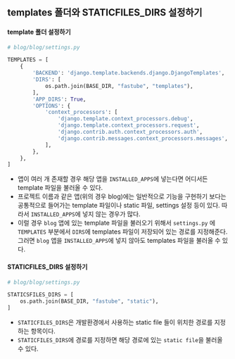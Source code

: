 ## templates 폴더와 STATICFILES_DIRS 설정하기

#### template 폴더 설정하기
```python
# blog/blog/settings.py

TEMPLATES = [
    {
        'BACKEND': 'django.template.backends.django.DjangoTemplates',
        'DIRS': [
            os.path.join(BASE_DIR, "fastube", "templates"),
        ],
        'APP_DIRS': True,
        'OPTIONS': {
            'context_processors': [
                'django.template.context_processors.debug',
                'django.template.context_processors.request',
                'django.contrib.auth.context_processors.auth',
                'django.contrib.messages.context_processors.messages',
            ],
        },
    },
]
```
- 앱이 여러 개 존재할 경우 해당 앱을 `INSTALLED_APPS`에 넣는다면 어디서든 template 파일을 불러올 수 있다.
- 프로젝트 이름과 같은 앱(위의 경우 blog)에는 일반적으로 기능을 구현하기 보다는 공통적으로 들어가는 template 파일이나 static 파일, settings 설정 등이 있다. 따라서 `INSTALLED_APPS`에 넣지 않는 경우가 많다.
- 이럴 경우 `blog` 앱에 있는 template 파일을 불러오기 위해서 `settings.py` 에 `TEMPLATES` 부분에서 `DIRS`에 templates 파일이 저장되어 있는 경로를 지정해준다. 그러면 `blog` 앱을 `INSTALLED_APPS`에 넣지 않아도 templates 파일을 불러올 수 있다. 

#### STATICFILES_DIRS 설정하기
```python
# blog/blog/settings.py

STATICSFILES_DIRS = [
    os.path.join(BASE_DIR, "fastube", "static"),
]
```

- `STATICFILES_DIRS`은 개발환경에서 사용하는 static file 들이 위치한 경로를 지정하는 항목이다.
- `STATICFILES_DIRS`에 경로를 지정하면 해당 경로에 있는 `static file`을 불러올 수 있다.
